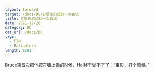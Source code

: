 ```yaml
---
layout: forward
target: /docs/DC/实现性幻想的一次尝试
title: 实现性幻想的一次尝试
date: 2021-12-26
category: DC
cat_url: /docs/DC
tags: 
  - FIN
  - BatLantern
length: 9291
---
```


Bruce第四次把他按在墙上操的时候，Hal终于受不了了：“宝贝，打个商量。”

